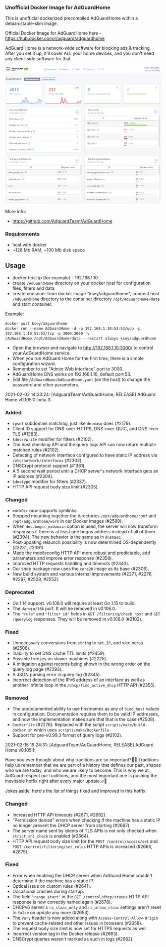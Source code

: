 ### Unofficial Docker Image for AdGuardHome
This is unofficial dockerized precompiled AdGuardHome within a debian:stable-slim image.

Official Docker Image for AdGuardHome here - https://hub.docker.com/r/adguard/adguardhome

AdGuard Home is a network-wide software for blocking ads & tracking. After you set it up, it'll cover ALL your home devices, and you don't need any client-side software for that.

![AdGuardHome](https://raw.githubusercontent.com/MrKsey/AdGuardHome/master/adh.PNG)

More info:
- https://github.com/AdguardTeam/AdGuardHome

### Requirements

* host with docker
* ~128 Mb RAM, ~100 Mb disk space 

## Usage

* docker host ip (for example) - 192.168.1.10 .
* create ```/AdGuardHome``` directory on your docker host for configuration files, filters and data.
* create container from docker image "ksey/adguardhome", connect host ```/AdGuardHome``` directory to the container directory ```/opt/AdGuardHome/data``` and start container.

Example:
```
docker pull ksey/adguardhome
docker run --name AdGuardHome -d -p 192.168.1.10:53:53/udp -p 192.168.1.10:53:53/tcp -p 3000:3000 -v /AdGuardHome:/opt/AdGuardHome/data --restart always ksey/adguardhome
```

* Open the browser and navigate to http://192.168.1.10:3000/ to control your AdGuardHome service.
* When you run AdGuard Home for the first time, there is a simple configuration wizard.
* Remember to set "Admin Web Interface" port to 3000.
* AdGuardHome DNS works on 192.168.1.10, default port 53.
* Edit file ```/AdGuardHome/AdGuardHome.yaml``` (on the host) to change the password and other parameters.



































































































2021-02-02 14:33:24: [AdguardTeam/AdGuardHome, RELEASE] AdGuard Home v0.105.0-beta.3:

### Added

- `ipset` subdomain matching, just like `dnsmasq` does (#2179).
- Client ID support for DNS-over-HTTPS, DNS-over-QUIC, and DNS-over-TLS (#1383).
- `$dnsrewrite` modifier for filters (#2102).
- The host checking API and the query logs API can now return multiple matched rules (#2102).
- Detecting of network interface configured to have static IP address via `/etc/network/interfaces` (#2302).
- DNSCrypt protocol support (#1361).
- A 5 second wait period until a DHCP server's network interface gets an IP address (#2304).
- `$dnstype` modifier for filters (#2337).
- HTTP API request body size limit (#2305).

### Changed

- `workDir` now supports symlinks.
- Stopped mounting together the directories `/opt/adguardhome/conf` and `/opt/adguardhome/work` in our Docker images (#2589).
- When `dns.bogus_nxdomain` option is used, the server will now transform responses if there is at least one bogus address instead of all of them (#2394).  The new behavior is the same as in `dnsmasq`.
- Post-updating relaunch possibility is now determined OS-dependently (#2231, #2391).
- Made the mobileconfig HTTP API more robust and predictable, add parameters and improve error response (#2358).
- Improved HTTP requests handling and timeouts (#2343).
- Our snap package now uses the `core20` image as its base (#2306).
- New build system and various internal improvements (#2271, #2276, #2297, #2509, #2552).

### Deprecated

- _Go_ 1.14 support.  v0.106.0 will require at least _Go_ 1.15 to build.
- The `darwin/386` port.  It will be removed in v0.106.0.
- The `"rule"` and `"filter_id"` fields in `GET /filtering/check_host` and `GET /querylog` responses.  They will be removed in v0.106.0 (#2102).

### Fixed

- Unnecessary conversions from `string` to `net.IP`, and vice versa (#2508).
- Inability to set DNS cache TTL limits (#2459).
- Possible freezes on slower machines (#2225).
- A mitigation against records being shown in the wrong order on the query log page (#2293).
- A JSON parsing error in query log (#2345).
- Incorrect detection of the IPv6 address of an interface as well as another infinite loop in the `/dhcp/find_active_dhcp` HTTP API (#2355).

### Removed

- The undocumented ability to use hostnames as any of `bind_host` values in configuration.  Documentation requires them to be valid IP addresses, and now the implementation makes sure that that is the case (#2508).
- `Dockerfile` (#2276).  Replaced with the script `scripts/make/build-docker.sh` which uses `scripts/make/Dockerfile`.
- Support for pre-v0.99.3 format of query logs (#2102).


2021-02-15 19:24:31: [AdguardTeam/AdGuardHome, RELEASE] AdGuard Home v0.105.1:

Have you ever thought about why traditions are so important?🧙‍♂️ Traditions help us remember that we are part of a history that defines our past, shapes who we are today, and who we are likely to become. This is why we at AdGuard respect our traditions, and the most important one is pushing the inevitable hotfix right after every major update.🔥🔧

Jokes aside, here's the list of things fixed and improved in this hotfix.

### Changed

- Increased HTTP API timeouts (#2671, #2682).
- "Permission denied" errors when checking if the machine has a static IP no longer prevent the DHCP server from starting (#2667).
- The server name sent by clients of TLS APIs is not only checked when `strict_sni_check` is enabled (#2664).
- HTTP API request body size limit for the `POST /control/access/set` and `POST /control/filtering/set_rules` HTTP APIs is increased (#2666, #2675).

### Fixed

- Error when enabling the DHCP server when AdGuard Home couldn't determine if the machine has a static IP.
- Optical issue on custom rules (#2641).
- Occasional crashes during startup.
- The field `"range_start"` in the `GET /control/dhcp/status` HTTP API response is now correctly named again (#2678).
- DHCPv6 server's `ra_slaac_only` and `ra_allow_slaac` settings aren't reset to `false` on update any more (#2653).
- The `Vary` header is now added along with `Access-Control-Allow-Origin` to prevent cache-related and other issues in browsers (#2658).
- The request body size limit is now set for HTTPS requests as well.
- Incorrect version tag in the Docker release (#2663).
- DNSCrypt queries weren't marked as such in logs (#2662).
